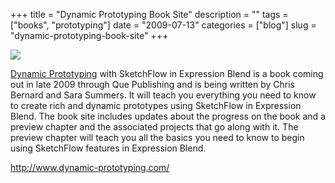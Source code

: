 +++
title = "Dynamic Prototyping Book Site"
description = ""
tags = ["books", "prototyping"]
date = "2009-07-13"
categories = ["blog"]
slug = "dynamic-prototyping-book-site"
+++



  <div class="notebook-screenshot"><a href="http://www.dynamic-prototyping.com/"><img id='bluga-thumbnail-1823' class='bluga-thumbnail large' src='http://media.konigi.com/bluga/
wt4a5b352d57f37.jpg'/></a></div><p><a href="http://www.dynamic-prototyping.com/">Dynamic Prototyping</a> with SketchFlow in Expression Blend is a book coming out in late 2009 through Que Publishing and is being written by Chris Bernard and Sara Summers. It will teach you everything you need to know to create rich and dynamic prototypes using SketchFlow in Expression Blend. The book site includes updates about the progress on the book and a preview chapter and the associated projects that go along with it. The preview chapter will teach you all the basics you need to know to begin using SketchFlow features in Expression Blend.</p>
    
  <a href="http://www.dynamic-prototyping.com/">http://www.dynamic-prototyping.com/</a>
